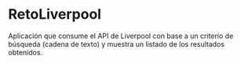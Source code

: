 # RetoLiverpool
Aplicación que consume el API de Liverpool con base a un criterio de búsqueda (cadena de texto) y muestra un listado de los resultados obtenidos.
